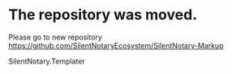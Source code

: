 # The repository was moved.

Please go to new repository https://github.com/SilentNotaryEcosystem/SilentNotary-Markup



SilentNotary.Templater

